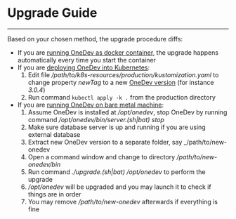 # Upgrade Guide
-------

Based on your chosen method, the upgrade procedure diffs:

* If you are [running OneDev as docker container](run-as-docker-container.md), the upgrade happens automatically every time you start the container
* If you are [deploying OneDev into Kubernetes](deploy-into-k8s.md):
  1. Edit file _/path/to/k8s-resources/production/kustomization.yaml_ to change property _newTag_ to a new [OneDev version](https://code.onedev.io/projects/onedev-server/builds?query=%22Job%22+is+%22Release%22) (for instance _3.0.4_)
  2. Run command `kubectl apply -k .` from the production directory
* If you are [running OneDev on bare metal machine](run-on-bare-metal-machine.md):
  1. Assume OneDev is installed at _/opt/onedev_, stop OneDev by running command _/opt/onedev/bin/server.(sh|bat) stop_
  1. Make sure database server is up and running if you are using external database
  1. Extract new OneDev version to a separate folder, say _/path/to/new-onedev
  1. Open a command window and change to directory _/path/to/new-onedev/bin_
  1. Run command _./upgrade.(sh|bat) /opt/onedev_ to perform the upgrade
  1. _/opt/onedev_ will be upgraded and you may launch it to check if things are in order
  1. You may remove _/path/to/new-onedev_ afterwards if everything is fine